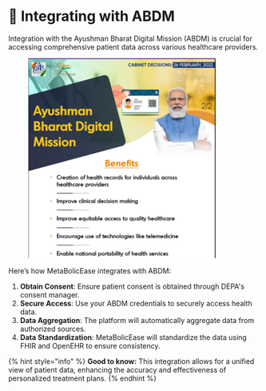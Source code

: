 # 🔗 Integrating with ABDM

Integration with the Ayushman Bharat Digital Mission (ABDM) is crucial for accessing comprehensive patient data across various healthcare providers.&#x20;

<figure><img src="../../.gitbook/assets/Screenshot 2024-09-04 190006.png" alt="" width="375"><figcaption></figcaption></figure>

Here’s how MetaBolicEase integrates with ABDM:

1. **Obtain Consent**: Ensure patient consent is obtained through DEPA's consent manager.
2. **Secure Access**: Use your ABDM credentials to securely access health data.
3. **Data Aggregation**: The platform will automatically aggregate data from authorized sources.
4. **Data Standardization**: MetaBolicEase will standardize the data using FHIR and OpenEHR to ensure consistency.

{% hint style="info" %}
**Good to know:** This integration allows for a unified view of patient data, enhancing the accuracy and effectiveness of personalized treatment plans.
{% endhint %}

